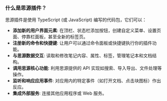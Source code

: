### 什么是思源插件？

思源插件是使用 TypeScript (或 JavaScript) 编写的代码包，它们可以：

*   **添加新的用户界面元素**: 在顶栏、状态栏添加按钮，创建自定义菜单、设置页面、停靠栏面板，甚至全新的标签页。
*   **注册新的命令和快捷键**: 让用户可以通过命令面板或快捷键执行你的插件功能。
*   **与思源数据交互**: 读取和修改笔记内容、属性、标签，管理笔记本和文档结构。
*   **调用思源核心功能**: 利用思源提供的 API 实现如搜索、导入导出、文件处理等操作。
*   **监听和响应应用事件**: 对应用内的特定事件（如打开文档、点击块图标）作出反应。
*   **集成外部服务**: 连接其他应用程序或 Web 服务。 
